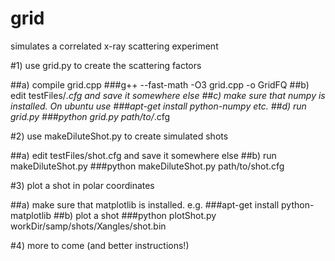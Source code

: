 grid
====

simulates a correlated x-ray scattering experiment

#1) use grid.py to create the scattering factors

  ##a) compile grid.cpp 
	###g++ --fast-math -O3 grid.cpp -o GridFQ
  ##b) edit testFiles/*.cfg and save it somewhere else
  ##c) make sure that numpy is installed. On ubuntu use
   	###apt-get install python-numpy etc. 
  ##d) run grid.py
	###python grid.py path/to/*.cfg

#2) use makeDiluteShot.py to create simulated shots

  ##a) edit testFiles/shot.cfg and save it somewhere else
  ##b) run makeDiluteShot.py
  	###python makeDiluteShot.py path/to/shot.cfg

#3) plot a shot in polar coordinates

  ##a) make sure that matplotlib is installed. e.g.
   	###apt-get install python-matplotlib
  ##b) plot a shot
  	###python plotShot.py workDir/samp/shots/Xangles/shot.bin

#4) more to come (and better instructions!)
